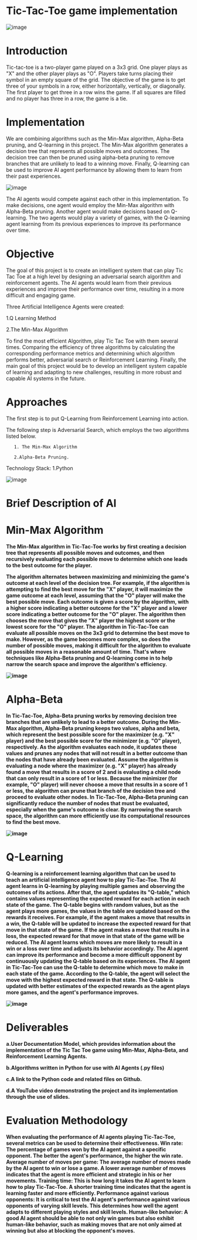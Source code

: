 <b><H1>Tic-Tac-Toe game implementation</H1></b>
















![image](https://github.com/aishwaryaedupuganti/Tic-Tac-Toe--Project-AI/assets/78846108/84f6a690-7789-44d7-9678-8ffdb1fa1489)


<b><H1>Introduction</H1></b>

Tic-tac-toe is a two-player game played on a 3x3 grid. One player plays as "X" and the other player plays as "O". Players take turns placing their symbol in an empty square of the grid. The objective of the game is to get three of your symbols in a row, either horizontally, vertically, or diagonally. The first player to get three in a row wins the game. If all squares are filled and no player has three in a row, the game is a tie.


<b><H1>Implementation</H1></b>

We are combining algorithms such as the Min-Max algorithm, Alpha-Beta pruning, and Q-learning in this project. The Min-Max algorithm generates a decision tree that represents all possible moves and outcomes. The decision tree can then be pruned using alpha-beta pruning to remove branches that are unlikely to lead to a winning move. Finally, Q-learning can be used to improve AI agent performance by allowing them to learn from their past experiences.


![image](https://github.com/aishwaryaedupuganti/Tic-Tac-Toe--Project-AI/assets/78846108/463c795a-fdee-4929-a7cf-892ef035a6be)

The AI agents would compete against each other in this implementation. To make decisions, one agent would employ the Min-Max algorithm with Alpha-Beta pruning. Another agent would make decisions based on Q-learning. The two agents would play a variety of games, with the Q-learning agent learning from its previous experiences to improve its performance over time.

<b><H1>Objective</H1></b>

The goal of this project is to create an intelligent system that can play Tic Tac Toe at a high level by designing an adversarial search algorithm and reinforcement agents. The AI agents would learn from their previous experiences and improve their performance over time, resulting in a more difficult and engaging game.

Three Artificial Intelligence Agents were created:

1.Q Learning Method
 
2.The Min-Max Algorithm


To find the most efficient Algorithm, play Tic Tac Toe with them several times. Comparing the efficiency of three algorithms by calculating the corresponding performance metrics and determining which algorithm performs better, adversarial search or Reinforcement Learning. Finally, the main goal of this project would be to develop an intelligent system capable of learning and adapting to new challenges, resulting in more robust and capable AI systems in the future.

<b><H1>Approaches</H1></b>

The first step is to put Q-Learning from Reinforcement Learning into action.

The following step is Adversarial Search, which employs the two algorithms listed below.

       1. The Min-Max Algorithm
       
       2.Alpha-Beta Pruning. 

Technology Stack: 1.Python

![image](https://github.com/aishwaryaedupuganti/Tic-Tac-Toe--Project-AI/assets/78846108/645901cf-bd09-49e7-95d2-31d491d6482c)

<b><H1>Brief Description of AI</H1><b>

<b><H1>Min-Max Algorithm</H1></b>

The Min-Max algorithm in Tic-Tac-Toe works by first creating a decision tree that represents all possible moves and outcomes, and then recursively evaluating each possible move to determine which one leads to the best outcome for the player.

The algorithm alternates between maximizing and minimizing the game's outcome at each level of the decision tree. For example, if the algorithm is attempting to find the best move for the "X" player, it will maximize the game outcome at each level, assuming that the "O" player will make the best possible move.
Each outcome is given a score by the algorithm, with a higher score indicating a better outcome for the "X" player and a lower score indicating a better outcome for the "O" player. The algorithm then chooses the move that gives the "X" player the highest score or the lowest score for the "O" player.
The algorithm in Tic-Tac-Toe can evaluate all possible moves on the 3x3 grid to determine the best move to make. However, as the game becomes more complex, so does the number of possible moves, making it difficult for the algorithm to evaluate all possible moves in a reasonable amount of time. That's where techniques like Alpha-Beta pruning and Q-learning come in to help narrow the search space and improve the algorithm's efficiency.

![image](https://github.com/aishwaryaedupuganti/Tic-Tac-Toe--Project-AI/assets/78846108/8662d268-70eb-4f48-97ea-00ba7a72ce07)

<b><H1>Alpha-Beta</H1></b>
In Tic-Tac-Toe, Alpha-Beta pruning works by removing decision tree branches that are unlikely to lead to a better outcome.
During the Min-Max algorithm, Alpha-Beta pruning keeps two values, alpha and beta, which represent the best possible score for the maximizer (e.g. "X" player) and the best possible score for the minimizer (e.g. "O" player), respectively. As the algorithm evaluates each node, it updates these values and prunes any nodes that will not result in a better outcome than the nodes that have already been evaluated.
Assume the algorithm is evaluating a node where the maximizer (e.g. "X" player) has already found a move that results in a score of 2 and is evaluating a child node that can only result in a score of 1 or less. Because the minimizer (for example, "O" player) will never choose a move that results in a score of 1 or less, the algorithm can prune that branch of the decision tree and proceed to evaluate other nodes.
In Tic-Tac-Toe, Alpha-Beta pruning can significantly reduce the number of nodes that must be evaluated, especially when the game's outcome is clear. By narrowing the search space, the algorithm can more efficiently use its computational resources to find the best move.

![image](https://github.com/aishwaryaedupuganti/Tic-Tac-Toe--Project-AI/assets/78846108/fa25b1f5-5ef6-4083-96c0-6c2057195594)

<b><H1>Q-Learning</H1></b>
Q-learning is a reinforcement learning algorithm that can be used to teach an artificial intelligence agent how to play Tic-Tac-Toe. The AI agent learns in Q-learning by playing multiple games and observing the outcomes of its actions. After that, the agent updates its "Q-table," which contains values representing the expected reward for each action in each state of the game.
The Q-table begins with random values, but as the agent plays more games, the values in the table are updated based on the rewards it receives. For example, if the agent makes a move that results in a win, the Q-table will be updated to increase the expected reward for that move in that state of the game. If the agent makes a move that results in a loss, the expected reward for that move in that state of the game will be reduced. The AI agent learns which moves are more likely to result in a win or a loss over time and adjusts its behavior accordingly. The AI agent can improve its performance and become a more difficult opponent by continuously updating the Q-table based on its experiences.
The AI agent in Tic-Tac-Toe can use the Q-table to determine which move to make in each state of the game. According to the Q-table, the agent will select the move with the highest expected reward in that state. The Q-table is updated with better estimates of the expected rewards as the agent plays more games, and the agent's performance improves.


![image](https://github.com/aishwaryaedupuganti/Tic-Tac-Toe--Project-AI/assets/78846108/1aa9c300-cf3e-4adc-aa15-5812106d2751)

<b><H1>Deliverables</H1></b>
a.User Documentation Model, which provides information about the implementation of the Tic Tac Toe game using Min-Max, Alpha-Beta, and Reinforcement Learning Agents.

b.Algorithms written in Python for use with AI Agents (.py files)

c.A link to the Python code and related files on Github.

d.A YouTube video demonstrating the project and its implementation through the use of slides.

<b><H1>Evaluation Methodology</H1></b>
When evaluating the performance of AI agents playing Tic-Tac-Toe, several metrics can be used to determine their effectiveness.
Win rate: The percentage of games won by the AI agent against a specific opponent. The better the agent's performance, the higher the win rate.
Average number of moves per game: The average number of moves made by the AI agent to win or lose a game. A lower average number of moves indicates that the agent is more efficient and strategic in his or her movements.
Training time: This is how long it takes the AI agent to learn how to play Tic-Tac-Toe. A shorter training time indicates that the agent is learning faster and more efficiently.
Performance against various opponents: It is critical to test the AI agent's performance against various opponents of varying skill levels. This determines how well the agent adapts to different playing styles and skill levels.
Human-like behavior: A good AI agent should be able to not only win games but also exhibit human-like behavior, such as making moves that are not only aimed at winning but also at blocking the opponent's moves.










